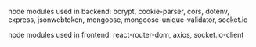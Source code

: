 node modules used in backend: bcrypt, cookie-parser, cors, dotenv, express, jsonwebtoken, mongoose, mongoose-unique-validator, socket.io

node modules used in frontend: react-router-dom, axios, socket.io-client